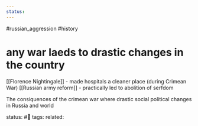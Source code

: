 ```yaml
---
status: 
---
```

#russian_aggression 
#history 
# any war laeds to drastic changes in the country
[[Florence Nightingale]]  - made hospitals a cleaner place (during Crimean War)
[[Russian army reform]] - practically led to abolition of serfdom   

The consiquences of the crimean war where drastic social political changes in Russia and world 




status: #🌱
tags: 
related: 

